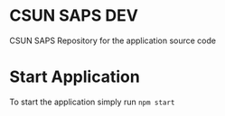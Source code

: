 # CSUN SAPS DEV

CSUN SAPS Repository for the application source code

# Start Application

To start the application simply run `npm start`
